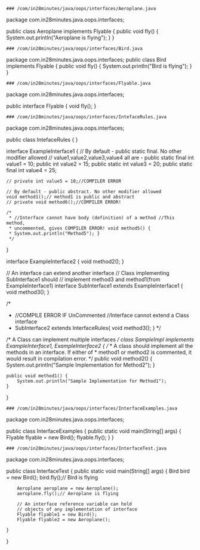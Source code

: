 ```
### /com/in28minutes/java/oops/interfaces/Aeroplane.java
```
package com.in28minutes.java.oops.interfaces;

public class Aeroplane implements Flyable {
	public void fly() {
		System.out.println("Aeroplane is flying");
	}
}
```
### /com/in28minutes/java/oops/interfaces/Bird.java
```
package com.in28minutes.java.oops.interfaces;
public class Bird implements Flyable {
	public void fly() {
		System.out.println("Bird is flying");
	}
}
```
### /com/in28minutes/java/oops/interfaces/Flyable.java
```
package com.in28minutes.java.oops.interfaces;

public interface Flyable {
	void fly();
}
```
### /com/in28minutes/java/oops/interfaces/IntefaceRules.java
```
package com.in28minutes.java.oops.interfaces;

public class IntefaceRules {
}

interface ExampleInterface1 {
	// By default - public static final. No other modifier allowed
	// value1,value2,value3,value4 all are - public static final
	int value1 = 10;
	public int value2 = 15;
	public static int value3 = 20;
	public static final int value4 = 25;

	// private int value5 = 10;//COMPILER ERROR

	// By default - public abstract. No other modifier allowed
	void method1();// method1 is public and abstract
	// private void method6();//COMPILER ERROR!

	/*
	 * //Interface cannot have body (definition) of a method //This method,
	 * uncommented, gives COMPILER ERROR! void method5() {
	 * System.out.println("Method5"); }
	 */
}

interface ExampleInterface2 {
	void method2();
}

// An interface can extend another interface
// Class implementing SubInterface1 should
// implement method3 and method1(from ExampleInterface1)
interface SubInterface1 extends ExampleInterface1 {
	void method3();
}

/*
 * //COMPILE ERROR IF UnCommented //Interface cannot extend a Class interface
 * SubInterface2 extends InterfaceRules{ void method3(); }
 */

/* A Class can implement multiple interfaces */
class SampleImpl implements ExampleInterface1, ExampleInterface2 {
	/*
	 * A class should implement all the methods in an interface. If either of
	 * method1 or method2 is commented, it would result in compilation error.
	 */
	public void method2() {
		System.out.println("Sample Implementation for Method2");
	}

	public void method1() {
		System.out.println("Sample Implementation for Method1");
	}

}
```
### /com/in28minutes/java/oops/interfaces/InterfaceExamples.java
```
package com.in28minutes.java.oops.interfaces;

public class InterfaceExamples {
	public static void main(String[] args) {
		Flyable flyable = new Bird();
		flyable.fly();
	}
}
```
### /com/in28minutes/java/oops/interfaces/InterfaceTest.java
```
package com.in28minutes.java.oops.interfaces;


public class InterfaceTest {
	public static void main(String[] args) {
		Bird bird = new Bird();
		bird.fly();// Bird is flying

		Aeroplane aeroplane = new Aeroplane();
		aeroplane.fly();// Aeroplane is flying

		// An interface reference variable can hold
		// objects of any implementation of interface
		Flyable flyable1 = new Bird();
		Flyable flyable2 = new Aeroplane();

	}
}
```

